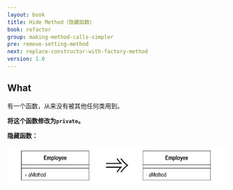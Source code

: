 ```yaml
---
layout: book
title: Hide Method（隐藏函数）
book: refactor
group: making-method-calls-simpler
pre: remove-setting-method
next: replace-constructor-with-factory-method
version: 1.0
---
```


## What

有一个函数，从来没有被其他任何类用到。

**将这个函数修改为`private`。**


**隐藏函数：**

![Hide Method](../images/hide-method.png)